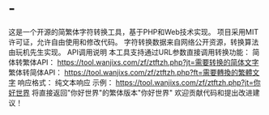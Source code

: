 # -
这是一个开源的简繁体字符转换工具，基于PHP和Web技术实现。  项目采用MIT许可证，允许自由使用和修改代码。  字符转换数据来自网络公开资源，转换算法由玩机先生实现。  API调用说明 本工具支持通过URL参数直接调用转换功能：  简体转繁体API：  https://tool.wanjixs.com/zf/ztftzh.php?jt=需要转换的简体文字  繁体转简体API：  https://tool.wanjixs.com/zf/ztftzh.php?ft=需要轉換的繁體文字  响应格式： 纯文本响应  示例：  https://tool.wanjixs.com/zf/ztftzh.php?jt=你好世界  将直接返回"你好世界"的繁体版本"你好世界"  欢迎贡献代码和提出改进建议！
